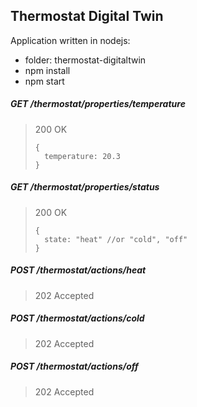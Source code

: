 ## Thermostat Digital Twin
Application written in nodejs:
- folder: thermostat-digitaltwin
- npm install
- npm start

##### GET /thermostat/properties/temperature

> 200 OK
> ```
> {
> 	temperature: 20.3
> }
> ```


##### GET /thermostat/properties/status
> 200 OK
> ```
> {
> 	state: "heat" //or "cold", "off"
> }
> ```


##### POST /thermostat/actions/heat
> 202 Accepted

##### POST /thermostat/actions/cold
> 202 Accepted


##### POST /thermostat/actions/off
> 202 Accepted
